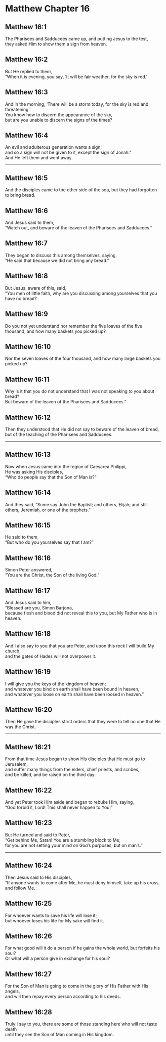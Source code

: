 # Matthew Chapter 16

## Matthew 16:1

The Pharisees and Sadducees came up, and putting Jesus to the test,  
they asked Him to show them a sign from heaven.

## Matthew 16:2

But He replied to them,  
“When it is evening, you say, ‘It will be fair weather, for the sky is red.’

## Matthew 16:3

And in the morning, ‘There will be a storm today, for the sky is red and threatening.’  
You know how to discern the appearance of the sky,  
but are you unable to discern the signs of the times?

## Matthew 16:4

An evil and adulterous generation wants a sign;  
and so a sign will not be given to it, except the sign of Jonah.”  
And He left them and went away.

---

## Matthew 16:5

And the disciples came to the other side of the sea, but they had forgotten to bring bread.

## Matthew 16:6

And Jesus said to them,  
“Watch out, and beware of the leaven of the Pharisees and Sadducees.”

## Matthew 16:7

They began to discuss this among themselves, saying,  
“He said that because we did not bring any bread.”

## Matthew 16:8

But Jesus, aware of this, said,  
“You men of little faith, why are you discussing among yourselves that you have no bread?

## Matthew 16:9

Do you not yet understand nor remember the five loaves of the five thousand, and how many baskets you picked up?

## Matthew 16:10

Nor the seven loaves of the four thousand, and how many large baskets you picked up?

## Matthew 16:11

Why is it that you do not understand that I was not speaking to you about bread?  
But beware of the leaven of the Pharisees and Sadducees.”

## Matthew 16:12

Then they understood that He did not say to beware of the leaven of bread,  
but of the teaching of the Pharisees and Sadducees.

---

## Matthew 16:13

Now when Jesus came into the region of Caesarea Philippi,  
He was asking His disciples,  
“Who do people say that the Son of Man is?”

## Matthew 16:14

And they said, “Some say John the Baptist; and others, Elijah; and still others, Jeremiah, or one of the prophets.”

## Matthew 16:15

He said to them,  
“But who do you yourselves say that I am?”

## Matthew 16:16

Simon Peter answered,  
“You are the Christ, the Son of the living God.”

## Matthew 16:17

And Jesus said to him,  
“Blessed are you, Simon Barjona,  
because flesh and blood did not reveal this to you, but My Father who is in heaven.

## Matthew 16:18

And I also say to you that you are Peter, and upon this rock I will build My church;  
and the gates of Hades will not overpower it.

## Matthew 16:19

I will give you the keys of the kingdom of heaven;  
and whatever you bind on earth shall have been bound in heaven,  
and whatever you loose on earth shall have been loosed in heaven.”

## Matthew 16:20

Then He gave the disciples strict orders that they were to tell no one that He was the Christ.

---

## Matthew 16:21

From that time Jesus began to show His disciples that He must go to Jerusalem,  
and suffer many things from the elders, chief priests, and scribes,  
and be killed, and be raised on the third day.

## Matthew 16:22

And yet Peter took Him aside and began to rebuke Him, saying,  
“God forbid it, Lord! This shall never happen to You!”

## Matthew 16:23

But He turned and said to Peter,  
“Get behind Me, Satan! You are a stumbling block to Me;  
for you are not setting your mind on God’s purposes, but on man’s.”

---

## Matthew 16:24

Then Jesus said to His disciples,  
“If anyone wants to come after Me, he must deny himself, take up his cross, and follow Me.

## Matthew 16:25

For whoever wants to save his life will lose it;  
but whoever loses his life for My sake will find it.

## Matthew 16:26

For what good will it do a person if he gains the whole world, but forfeits his soul?  
Or what will a person give in exchange for his soul?

## Matthew 16:27

For the Son of Man is going to come in the glory of His Father with His angels,  
and will then repay every person according to his deeds.

## Matthew 16:28

Truly I say to you, there are some of those standing here who will not taste death  
until they see the Son of Man coming in His kingdom.
